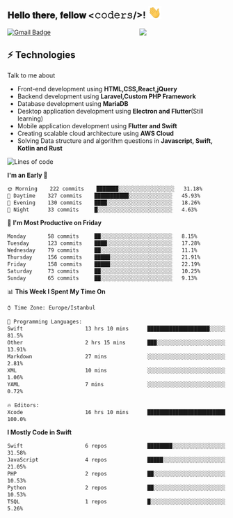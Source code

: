 <h2> 𝐇𝐞𝐥𝐥𝐨 𝐭𝐡𝐞𝐫𝐞, 𝐟𝐞𝐥𝐥𝐨𝐰 <𝚌𝚘𝚍𝚎𝚛𝚜/>! <img src="https://raw.githubusercontent.com/ABSphreak/ABSphreak/master/gifs/Hi.gif" width="30px"></h2>

<img align='right' src='https://user-images.githubusercontent.com/5713670/87202985-820dcb80-c2b6-11ea-9f56-7ec461c497c3.gif' width='200"'>

[![Gmail Badge](https://img.shields.io/badge/-osein.wtr@gmail.com-c14438?style=flat-square&logo=Gmail&logoColor=white&link=mailto:osein.wtr@gmail.com)](mailto:osein.wtr@gmail.com)


## ⚡ Technologies
Talk to me about
- Front-end development using **HTML,CSS,React,jQuery**
- Backend development using **Laravel,Custom PHP Framework**
- Database development using **MariaDB**
- Desktop application development using **Electron and Flutter**(Still learning)
- Mobile application development using **Flutter and Swift**
- Creating scalable cloud architecture using **AWS Cloud**
- Solving Data structure and algorithm questions in **Javascript, Swift, Kotlin and Rust**

<!--## Hello World!! 🤔
- 💬 Ask me about anything an everything.
- 📫 Read my blogs: [Harsh Blog](https://harshblog.xyz)
- 🎯 Portfolio site: [Portfolio](https://harshkumarkhatri.github.io/Portfolio-Site/index.html)
- 🔔 Subscribe:- [Harsh Kumar Khatri](https://www.youtube.com/channel/UCKNtMU9M559bmXxKoT6YeJw)
- ⚡ Fun fact: Internet users blink less than usual.-->

<!--START_SECTION:waka-->
![Lines of code](https://img.shields.io/badge/From%20Hello%20World%20I%27ve%20Written-10.3%20million%20lines%20of%20code-blue)

**I'm an Early 🐤** 

```text
🌞 Morning    222 commits    ███████░░░░░░░░░░░░░░░░░░   31.18% 
🌆 Daytime    327 commits    ███████████░░░░░░░░░░░░░░   45.93% 
🌃 Evening    130 commits    ████░░░░░░░░░░░░░░░░░░░░░   18.26% 
🌙 Night      33 commits     █░░░░░░░░░░░░░░░░░░░░░░░░   4.63%

```
📅 **I'm Most Productive on Friday** 

```text
Monday       58 commits     ██░░░░░░░░░░░░░░░░░░░░░░░   8.15% 
Tuesday      123 commits    ████░░░░░░░░░░░░░░░░░░░░░   17.28% 
Wednesday    79 commits     ██░░░░░░░░░░░░░░░░░░░░░░░   11.1% 
Thursday     156 commits    █████░░░░░░░░░░░░░░░░░░░░   21.91% 
Friday       158 commits    █████░░░░░░░░░░░░░░░░░░░░   22.19% 
Saturday     73 commits     ██░░░░░░░░░░░░░░░░░░░░░░░   10.25% 
Sunday       65 commits     ██░░░░░░░░░░░░░░░░░░░░░░░   9.13%

```


📊 **This Week I Spent My Time On** 

```text
⌚︎ Time Zone: Europe/Istanbul

💬 Programming Languages: 
Swift                    13 hrs 10 mins      ████████████████████░░░░░   81.5% 
Other                    2 hrs 15 mins       ███░░░░░░░░░░░░░░░░░░░░░░   13.91% 
Markdown                 27 mins             ░░░░░░░░░░░░░░░░░░░░░░░░░   2.81% 
XML                      10 mins             ░░░░░░░░░░░░░░░░░░░░░░░░░   1.06% 
YAML                     7 mins              ░░░░░░░░░░░░░░░░░░░░░░░░░   0.72%

🔥 Editors: 
Xcode                    16 hrs 10 mins      █████████████████████████   100.0%

```

**I Mostly Code in Swift** 

```text
Swift                    6 repos             ████████░░░░░░░░░░░░░░░░░   31.58% 
JavaScript               4 repos             █████░░░░░░░░░░░░░░░░░░░░   21.05% 
PHP                      2 repos             ██░░░░░░░░░░░░░░░░░░░░░░░   10.53% 
Python                   2 repos             ██░░░░░░░░░░░░░░░░░░░░░░░   10.53% 
TSQL                     1 repos             █░░░░░░░░░░░░░░░░░░░░░░░░   5.26%

```



<!--END_SECTION:waka-->
